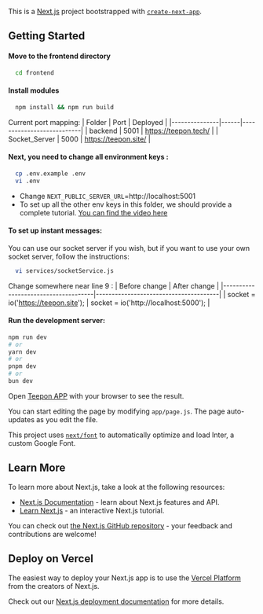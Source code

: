 This is a [Next.js](https://nextjs.org/) project bootstrapped with [`create-next-app`](https://github.com/vercel/next.js/tree/canary/packages/create-next-app).

## Getting Started

#### Move to the frontend directory
```bash
  cd frontend
```

#### Install modules
```bash
  npm install && npm run build
```


Current port mapping: 
| Folder        | Port | Deployed                  |
|---------------|------|---------------------------|
| backend       | 5001 | https://teepon.tech/      |
| Socket_Server | 5000 | https://teepon.site/      |

#### Next, you need to change all environment keys : 
```bash
  cp .env.example .env
  vi .env
```
- Change `NEXT_PUBLIC_SERVER_URL`=http://localhost:5001
- To set up all the other env keys in this folder, we should provide a complete tutorial. [You can find the video here](https://youtu.be/9jo51nJrO0k?si=n-9a3vazgX8zm25q)

#### To set up instant messages:

You can use our socket server if you wish, but if you want to use your own socket server, follow the instructions: 

```bash
  vi services/socketService.js
```
Change somewhere near line 9 : 
|            Before change            |              After change             |
|-------------------------------------|---------------------------------------|
| socket = io('https://teepon.site'); | socket = io('http://localhost:5000'); | 

#### Run the development server:

```bash
npm run dev
# or
yarn dev
# or
pnpm dev
# or
bun dev
```

Open [Teepon APP](http://localhost:3000) with your browser to see the result.

You can start editing the page by modifying `app/page.js`. The page auto-updates as you edit the file.

This project uses [`next/font`](https://nextjs.org/docs/basic-features/font-optimization) to automatically optimize and load Inter, a custom Google Font.

## Learn More

To learn more about Next.js, take a look at the following resources:

- [Next.js Documentation](https://nextjs.org/docs) - learn about Next.js features and API.
- [Learn Next.js](https://nextjs.org/learn) - an interactive Next.js tutorial.

You can check out [the Next.js GitHub repository](https://github.com/vercel/next.js/) - your feedback and contributions are welcome!

## Deploy on Vercel

The easiest way to deploy your Next.js app is to use the [Vercel Platform](https://vercel.com/new?utm_medium=default-template&filter=next.js&utm_source=create-next-app&utm_campaign=create-next-app-readme) from the creators of Next.js.

Check out our [Next.js deployment documentation](https://nextjs.org/docs/deployment) for more details.
